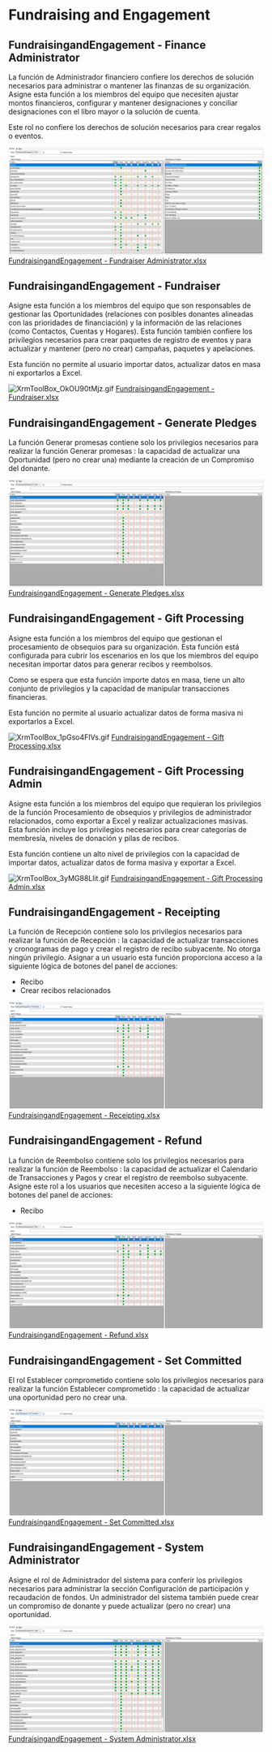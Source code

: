 # Fundraising and Engagement
## FundraisingandEngagement - Finance Administrator
La función de Administrador financiero confiere los derechos de solución necesarios para administrar o mantener las finanzas de su organización. Asigne esta función a los miembros del equipo que necesiten ajustar montos financieros, configurar y mantener designaciones y conciliar designaciones con el libro mayor o la solución de cuenta.

Este rol no confiere los derechos de solución necesarios para crear regalos o eventos.

![XrmToolBox_qQg6iIlEv6.gif](/.attachments/XrmToolBox_qQg6iIlEv6-d6fd4c1e-a832-49bb-980f-f4ea9a85007e.gif)
[FundraisingandEngagement - Fundraiser Administrator.xlsx](/.attachments/FundraisingandEngagement%20-%20Fundraiser%20Administrator-f31008bd-73c4-4f73-9d33-3d281914bd53.xlsx)

## FundraisingandEngagement - Fundraiser

Asigne esta función a los miembros del equipo que son responsables de gestionar las Oportunidades (relaciones con posibles donantes alineadas con las prioridades de financiación) y la información de las relaciones (como Contactos, Cuentas y Hogares). Esta función también confiere los privilegios necesarios para crear paquetes de registro de eventos y para actualizar y mantener (pero no crear) campañas, paquetes y apelaciones.

Esta función no permite al usuario importar datos, actualizar datos en masa ni exportarlos a Excel.

![XrmToolBox_OkOU90tMjz.gif](/.attachments/XrmToolBox_OkOU90tMjz-61a347ad-7c56-469a-b5e9-3c1b6676c040.gif)
[FundraisingandEngagement - Fundraiser.xlsx](/.attachments/FundraisingandEngagement%20-%20Fundraiser-b865419a-d6f2-4bb0-a443-824c46a92831.xlsx)

## FundraisingandEngagement - Generate Pledges

La función Generar promesas contiene solo los privilegios necesarios para realizar la función Generar promesas : la capacidad de actualizar una Oportunidad (pero no crear una) mediante la creación de un Compromiso del donante.

![image.png](/.attachments/image-100a0721-2234-475b-ae7c-95a9158c96d3.png)
[FundraisingandEngagement - Generate Pledges.xlsx](/.attachments/FundraisingandEngagement%20-%20Generate%20Pledges-2344b08b-1435-4006-b62a-7b74f67a7734.xlsx)

## FundraisingandEngagement - Gift Processing

Asigne esta función a los miembros del equipo que gestionan el procesamiento de obsequios para su organización. Esta función está configurada para cubrir los escenarios en los que los miembros del equipo necesitan importar datos para generar recibos y reembolsos.

Como se espera que esta función importe datos en masa, tiene un alto conjunto de privilegios y la capacidad de manipular transacciones financieras.

Esta función no permite al usuario actualizar datos de forma masiva ni exportarlos a Excel.

![XrmToolBox_1pGso4FIVs.gif](/.attachments/XrmToolBox_1pGso4FIVs-def369a8-d9d4-4e6d-9d53-4d1248feb7df.gif)
[FundraisingandEngagement - Gift Processing.xlsx](/.attachments/FundraisingandEngagement%20-%20Gift%20Processing-2188050d-bdd8-4c60-8b0a-d98154119082.xlsx)

## FundraisingandEngagement - Gift Processing Admin
Asigne esta función a los miembros del equipo que requieran los privilegios de la función Procesamiento de obsequios y privilegios de administrador relacionados, como exportar a Excel y realizar actualizaciones masivas. Esta función incluye los privilegios necesarios para crear categorías de membresía, niveles de donación y pilas de recibos.

Esta función contiene un alto nivel de privilegios con la capacidad de importar datos, actualizar datos de forma masiva y exportar a Excel.

![XrmToolBox_3yMG88Llit.gif](/.attachments/XrmToolBox_3yMG88Llit-2669e253-80a5-4a4b-a7c3-fb6810c1e283.gif)
[FundraisingandEngagement - Gift Processing Admin.xlsx](/.attachments/FundraisingandEngagement%20-%20Gift%20Processing%20Admin-6fb9e42b-5fc8-407b-bdae-f44660fc4b0a.xlsx)

## FundraisingandEngagement - Receipting

La función de Recepción contiene solo los privilegios necesarios para realizar la función de Recepción : la capacidad de actualizar transacciones y cronogramas de pago y crear el registro de recibo subyacente. No otorga ningún privilegio. Asignar a un usuario esta función proporciona acceso a la siguiente lógica de botones del panel de acciones:
- Recibo
- Crear recibos relacionados

![image.png](/.attachments/image-f52638d5-ef58-4979-8a43-f57052154295.png)
[FundraisingandEngagement - Receipting.xlsx](/.attachments/FundraisingandEngagement%20-%20Receipting-bb5e1476-1a8b-44d7-b766-0364c4f09daa.xlsx)

## FundraisingandEngagement - Refund

La función de Reembolso contiene solo los privilegios necesarios para realizar la función de Reembolso : la capacidad de actualizar el Calendario de Transacciones y Pagos y crear el registro de reembolso subyacente. Asigne este rol a los usuarios que necesiten acceso a la siguiente lógica de botones del panel de acciones:
- Recibo

![image.png](/.attachments/image-d80fa67a-d831-4f9c-aa78-acd871eabeca.png)
[FundraisingandEngagement - Refund.xlsx](/.attachments/FundraisingandEngagement%20-%20Refund-422878e0-93d1-436a-b8fe-db38af47187e.xlsx)

## FundraisingandEngagement - Set Committed

El rol Establecer comprometido contiene solo los privilegios necesarios para realizar la función Establecer comprometido : la capacidad de actualizar una oportunidad pero no crear una.

![image.png](/.attachments/image-00f06120-5291-4a41-a324-304cff7b9991.png)
[FundraisingandEngagement - Set Committed.xlsx](/.attachments/FundraisingandEngagement%20-%20Set%20Committed-e63d8036-4f95-4d04-ae56-7400b356c9e3.xlsx)

## FundraisingandEngagement - System Administrator

Asigne el rol de Administrador del sistema para conferir los privilegios necesarios para administrar la sección Configuración de participación y recaudación de fondos. Un administrador del sistema también puede crear un compromiso de donante y puede actualizar (pero no crear) una oportunidad.

![XrmToolBox_kSE9kCIflu.gif](/.attachments/XrmToolBox_kSE9kCIflu-920e2f9e-a955-45d6-b250-e8850eb74762.gif)
[FundraisingandEngagement - System Administrator.xlsx](/.attachments/FundraisingandEngagement%20-%20System%20Administrator-dab80a01-a17d-4613-8a56-69700ccd447e.xlsx)
